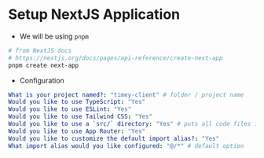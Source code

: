# Setup NextJS Application

- We will be using `pnpm`

```bash
# from NextJS docs
# https://nextjs.org/docs/pages/api-reference/create-next-app
pnpm create next-app
```

- Configuration

```yaml
What is your project named?: "timey-client" # folder / project name
Would you like to use TypeScript: "Yes"
Would you like to use ESLint: "Yes"
Would you like to use Tailwind CSS: "Yes"
Would you like to use a `src/` directory: "Yes" # puts all code files in a src folder
Would you like to use App Router: "Yes"
Would you like to customize the default import alias?: "Yes"
What import alias would you like configured: "@/*" # default option
```
